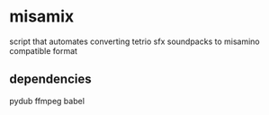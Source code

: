 # misamix
script that automates converting tetrio sfx soundpacks to misamino compatible format

## dependencies
pydub
ffmpeg
babel